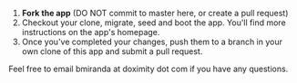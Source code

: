 1. **Fork the app** (DO NOT commit to master here, or create a pull request)
2. Checkout your clone, migrate, seed and boot the app. You'll find more instructions on the app's homepage.
3. Once you've completed your changes, push them to a branch in your own clone of this app and submit a pull request.


Feel free to email bmiranda at doximity dot com if you have any questions.
